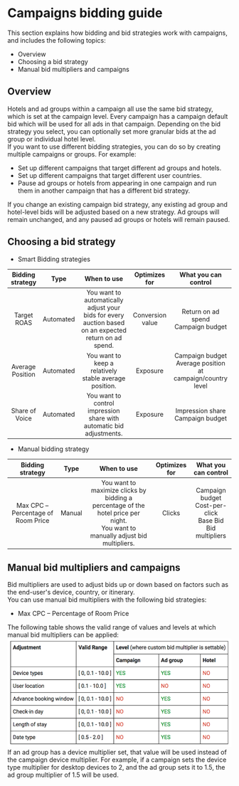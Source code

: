 # Campaigns bidding guide
This section explains how bidding and bid strategies work with campaigns, and includes the following topics:

* Overview
* Choosing a bid strategy
* Manual bid multipliers and campaigns

## Overview
Hotels and ad groups within a campaign all use the same bid strategy, which is set at the campaign level. Every campaign has a campaign default bid which will be used for all ads in that campaign. Depending on the bid strategy you select, you can optionally set more granular bids at the ad group or individual hotel level.  
If you want to use different bidding strategies, you can do so by creating multiple campaigns or groups. For example:

* Set up different campaigns that target different ad groups and hotels.
* Set up different campaigns that target different user countries.
* Pause ad groups or hotels from appearing in one campaign and run them in another campaign that has a different bid strategy.

If you change an existing campaign bid strategy, any existing ad group and hotel-level bids will be adjusted based on a new strategy. Ad groups will remain unchanged, and any paused ad groups or hotels will remain paused.

## Choosing a bid strategy
* Smart Bidding strategies  

| Bidding strategy | Type | When to use | Optimizes for | What you can control |
| :-: |:-:| :-:| :-: | :-: |
| Target ROAS | Automated | You want to automatically adjust your bids for every auction based on an expected return on ad spend. | Conversion value | Return on ad spend<br>Campaign budget |
| Average Position | Automated | You want to keep a relatively stable average position.  | Exposure | Campaign budget<br>Average position at campaign/country level |
| Share of Voice | Automated | You want to control impression share with automatic bid adjustments. | Exposure | Impression share<br>Campaign budget|

* Manual bidding strategy

| Bidding strategy | Type | When to use | Optimizes for | What you can control |
| :-: |:-:| :-:| :-: | :-: |
| Max CPC – Percentage of Room Price | Manual | You want to maximize clicks by bidding a percentage of the hotel price per night.<br>You want to manually adjust bid multipliers.| Clicks | Campaign budget<br>Cost-per-click<br>Base Bid<br>Bid multipliers |

## Manual bid multipliers and campaigns
Bid multipliers are used to adjust bids up or down based on factors such as the end-user's device, country, or itinerary.  
You can use manual bid multipliers with the following bid strategies:  

* Max CPC – Percentage of Room Price

The following table shows the valid range of values and levels at which manual bid multipliers can be applied:  
![MacDown logo](./images/image13.png)  
If an ad group has a device multiplier set, that value will be used instead of the campaign device multiplier. For example, if a campaign sets the device type multiplier for desktop devices to 2, and the ad group sets it to 1.5, the ad group multiplier of 1.5 will be used.
